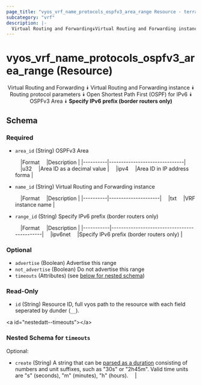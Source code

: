 ```yaml
---
page_title: "vyos_vrf_name_protocols_ospfv3_area_range Resource - terraform-provider-vyos"
subcategory: "vrf"
description: |-
  Virtual Routing and Forwarding⯯Virtual Routing and Forwarding instance⯯Routing protocol parameters⯯Open Shortest Path First (OSPF) for IPv6⯯OSPFv3 Area⯯Specify IPv6 prefix (border routers only)
---
```


# vyos_vrf_name_protocols_ospfv3_area_range (Resource)
<center>

Virtual Routing and Forwarding
⯯
Virtual Routing and Forwarding instance
⯯
Routing protocol parameters
⯯
Open Shortest Path First (OSPF) for IPv6
⯯
OSPFv3 Area
⯯
**Specify IPv6 prefix (border routers only)**


</center>

## Schema

### Required

- `area_id` (String) OSPFv3 Area

    &emsp;|Format  &emsp;|Description                  |
    |----------|-------------------------------|
    &emsp;|u32     &emsp;|Area ID as a decimal value   |
    &emsp;|ipv4    &emsp;|Area ID in IP address forma  |
- `name_id` (String) Virtual Routing and Forwarding instance

    &emsp;|Format  &emsp;|Description        |
    |----------|---------------------|
    &emsp;|txt     &emsp;|VRF instance name  |
- `range_id` (String) Specify IPv6 prefix (border routers only)

    &emsp;|Format   &emsp;|Description                                |
    |-----------|---------------------------------------------|
    &emsp;|ipv6net  &emsp;|Specify IPv6 prefix (border routers only)  |

### Optional

- `advertise` (Boolean) Advertise this range
- `not_advertise` (Boolean) Do not advertise this range
- `timeouts` (Attributes) (see [below for nested schema](#nestedatt--timeouts))

### Read-Only

- `id` (String) Resource ID, full vyos path to the resource with each field seperated by dunder (`__`).

&lt;a id=&#34;nestedatt--timeouts&#34;&gt;&lt;/a&gt;
### Nested Schema for `timeouts`

Optional:

- `create` (String) A string that can be [parsed as a duration](https://pkg.go.dev/time#ParseDuration) consisting of numbers and unit suffixes, such as &#34;30s&#34; or &#34;2h45m&#34;. Valid time units are &#34;s&#34; (seconds), &#34;m&#34; (minutes), &#34;h&#34; (hours).  &emsp;|
